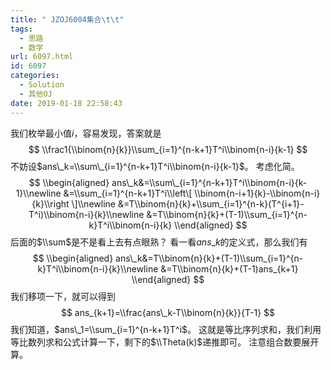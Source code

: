 ```yaml
---
title: " JZOJ6004集合\t\t"
tags:
  - 思路
  - 数学
url: 6097.html
id: 6097
categories:
  - Solution
  - 其他OJ
date: 2019-01-18 22:58:43
---
```


我们枚举最小值$i$，容易发现，答案就是 $$ \\frac1{\\binom{n}{k}}\\sum_{i=1}^{n-k+1}T^i\\binom{n-i}{k-1} $$ 不妨设$ans\_k=\\sum\_{i=1}^{n-k+1}T^i\\binom{n-i}{k-1}​$。 考虑化简。 $$ \\begin{aligned} ans\_k&=\\sum\_{i=1}^{n-k+1}T^i\\binom{n-i}{k-1}\\newline &=\\sum_{i=1}^{n-k+1}T^i\\left\[ \\binom{n-i+1}{k}-\\binom{n-i}{k}\\right \]\\newline &=T\\binom{n}{k}+\\sum_{i=1}^{n-k}(T^{i+1}-T^i)\\binom{n-i}{k}\\newline &=T\\binom{n}{k}+(T-1)\\sum_{i=1}^{n-k}T^i\\binom{n-i}{k} \\end{aligned} $$ 后面的$\\sum$是不是看上去有点眼熟？ 看一看$ans\_k$的定义式，那么我们有 $$ \\begin{aligned} ans\_k&=T\\binom{n}{k}+(T-1)\\sum_{i=1}^{n-k}T^i\\binom{n-i}{k}\\newline &=T\\binom{n}{k}+(T-1)ans_{k+1} \\end{aligned} $$ 我们移项一下，就可以得到 $$ ans_{k+1}=\\frac{ans\_k-T\\binom{n}{k}}{T-1} $$ 我们知道，$ans\_1=\\sum_{i=1}^{n-k+1}T^i$。 这就是等比序列求和，我们利用等比数列求和公式计算一下，剩下的$\\Theta(k)$递推即可。 注意组合数要展开算。